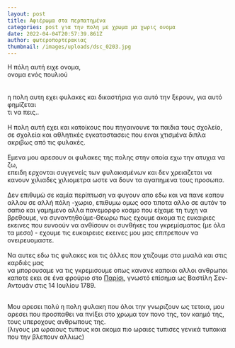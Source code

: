 ```yaml
---
layout: post
title: Αφιέρωμα στα περπατημένα
categories: post για την πολη με χρωμα μα χωρις ονομα
date: 2022-04-04T20:57:39.861Z
author: φωτεροπορτερακιας
thumbnail: /images/uploads/dsc_0203.jpg
---
```

Η πόλη αυτή ειχε ονομα, \
ονομα ενός πουλιού\
 \
\
η πολη αυτη εχει φυλακες και δικαστήρια για αυτό την ξερουν, για αυτό φημίζεται\
τι να πεις..\
\
Η πολη αυτή εχει και κατοίκους που πηγαινουνε τα παιδια τους σχολείο, σε σχολεία και αθλητικές εγκαταστασεις που ειναι χτισμένα διπλα ακριβως από τις φυλακές.\
\
Εμενα μου αρεσουν οι φυλακες της πολης στην οποία εχω την ατυχια να ζω, \
επειδη ερχονται συγγενείς των φυλακισμένων και δεν χρειαζεται να κανουν χιλιαδες χιλιομετρα ωστε να δουν τα αγαπημενα τους προσωπα.\
\
Δεν επιθυμώ σε καμία περίπτωση να φυγουν απο εδω και να πανε καπου αλλου σε αλλή πόλη -χωριο, επιθυμω ομως οσο τιποτα αλλο σε αυτόν το σαπιο και γαμημενο αλλα πανεμορφο κοσμο που είχαμε τη τυχη να βρεθουμε, να συναντηθούμε-Θεωρω πως εχουμε ακομα τις ευκαιριες εκεινες που ευνοούν να ανθίσουν οι συνθήκες του γκρεμίσματος (με όλα τα μεσα) - εχουμε τις ευκαιρειες εκεινες μου μας επιτρεπουν να ονειρευομαστε.\
 \
Να αυτες εδω τις φυλακες και τις άλλες που χτιζουμε στα μυαλά και στις καρδιές μας\
να μπορουσαμε να τις γκρεμισουμε οπως κανανε καποιοι αλλοι ανθρωποι καποτε εκει σε ένα φρούριο στο [Παρίσι](https://el.wikipedia.org/wiki/%CE%A0%CE%B1%CF%81%CE%AF%CF%83%CE%B9 "Παρίσι"), γνωστό επίσημα ως Βαστίλη Σεν-Αντουάν στις 14 Ιουλίου 1789.

\
Μου αρεσει πολύ η πολη φυλακη που όλοι την γνωριζουν ως τετοια, μου αρεσει που προσπαθει να πνίξει στο χρωμα τον πονο της, τον καημό της, τους υπεροχους ανθρωπους της.\
(λιγους μα ωραιους τυπους και ακομα πιο ωραιες τυπισες γενικά τυπακια που την βλεπουν αλλιως)